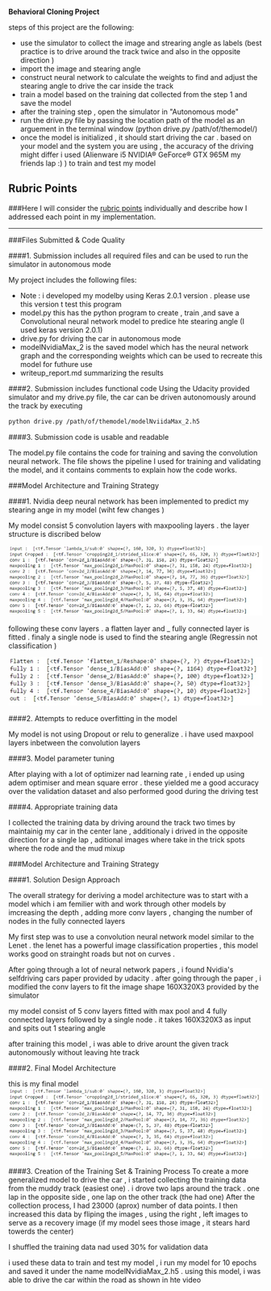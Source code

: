 **Behavioral Cloning Project**

steps of this project are the following:
* use the simulator to collect the image and strearing angle as labels (best practice is to drive around the track twice and also in the opposite direction )
* import the image and stearing angle 
* construct neural network to calculate the weights to find and adjust the stearing angle to drive the car inside the track 
* train a model based on the training dat collected from the step 1 and save the model 
* after the training step , open the simulator in  "Autonomous mode"
* run the drive.py file by passing the location path of the model as an arguement in the terminal window
          (python drive.py /path/of/themodel/)
* once the model is initialized , it should start driving the car . based on your model and the system you are using , the accuracy of the driving might differ i used (Alienware i5 NVIDIA® GeForce® GTX 965M   my friends lap :) ) to train and test my model



[//]: # (Image References)

[image1]: ./img/conv.jpg "Convolution layer"
[image2]: ./img/fullyConnected.jpg "Fully connected"
[image3]: ./examples/placeholder_small.png "Recovery Image"
[image4]: ./examples/placeholder_small.png "Recovery Image"
[image5]: ./examples/placeholder_small.png "Recovery Image"
[image6]: ./examples/placeholder_small.png "Normal Image"
[image7]: ./examples/placeholder_small.png "Flipped Image"

## Rubric Points
###Here I will consider the [rubric points](https://review.udacity.com/#!/rubrics/432/view) individually and describe how I addressed each point in my implementation.  

---
###Files Submitted & Code Quality

####1. Submission includes all required files and can be used to run the simulator in autonomous mode

My project includes the following files:
* Note : i developed my modelby using Keras 2.0.1 version . please use this version t test this program
* model.py this has the python program to create , train ,and save a Convolutional neural network model to predice hte stearing angle (I used keras version 2.0.1)
* drive.py for driving the car in autonomous mode
* modelNvidiaMax_2 is the saved model which has the neural network graph and the corresponding weights which can be used to recreate this model for futhure use
* writeup_report.md  summarizing the results

####2. Submission includes functional code
Using the Udacity provided simulator and my drive.py file, the car can be driven autonomously around the track by executing 
```sh
python drive.py /path/of/themodel/modelNviidaMax_2.h5
```

####3. Submission code is usable and readable

The model.py file contains the code for training and saving the convolution neural network. The file shows the pipeline I used for training and validating the model, and it contains comments to explain how the code works.

###Model Architecture and Training Strategy

####1. Nvidia deep neural network has been implemented to predict my stearing ange in my model (wiht few changes )

My model consist 5 convolution layers with maxpooling layers . the layer structure is discribed below

![alt text][image1]

following these conv layers . a flatten layer and _ fully connected layer is fitted . finaly a single node is used to find the stearing angle (Regressin not classification )


![alt text][image2]

####2. Attempts to reduce overfitting in the model
 
My model is not using Dropout or relu to generalize  . i have used maxpool layers inbetween the convolution layers 

####3. Model parameter tuning

After playing with a lot of optimizer nad learning rate , i ended up using adem optimiser and mean square error . these yielded me a good accuracy over the validation dataset and also performed good during the driving test  

####4. Appropriate training data

I collected the training data by driving around the track two times by maintainig my car in the center lane , additionaly i drived in the opposite direction for a single lap , aditional images where take in the trick spots where the rode and the mud mixup 

###Model Architecture and Training Strategy

####1. Solution Design Approach

The overall strategy for deriving a model architecture was to start with a model which i am femilier with and work through other models by imcreasing the depth , adding more conv layers , changing the number of nodes in the fully connected layers 

My first step was to use a convolution neural network model similar to the Lenet  . the lenet has a powerful image classification properties , this model works good on strainght roads but not on curves . 

After going through a lot of neural network papers , i found Nvidia's selfdriving cars paper provided by udacity . after going through the paper , i modified the conv layers to fit the image shape 160X320X3 provided by the simulator 

my model consist of 5 conv layers fitted with max pool and 4 fully connected layers followed by a single node . it  takes 160X320X3 as input and spits out 1 stearing angle 



after training this model , i was able to drive arount the given track autonomously without leaving hte track 

####2. Final Model Architecture

this is my final model 
![alt text][image1]

####3. Creation of the Training Set & Training Process
To create a more generalized model to drive the car , i started collecting the training data from the muddy track (easiest one) . i drove two laps around the track . one lap in the opposite side , one lap on the other track (the had one)
After the collection process, I had 23000 (aprox) number of data points. I then increased  this data by fliping the images , using the right , left images to serve as a recovery image (if my model sees those image  , it stears hard towerds the center) 


I shuffled the training data nad used 30% for validation data 

i used these data to train and test my model , i run my model for 10 epochs and saved it under the name modelNvidiaMax_2.h5 . using this model, i was able to drive the car within the road as shown in hte video 

